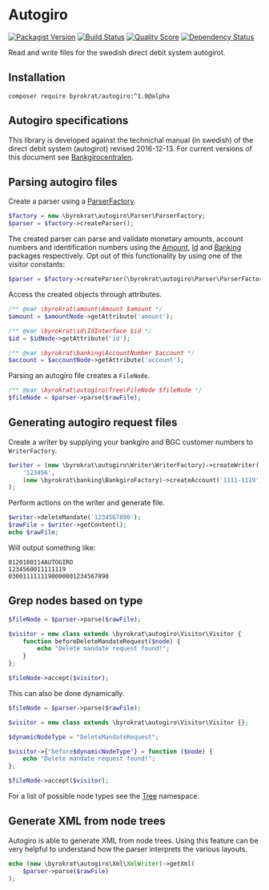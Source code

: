 # Autogiro

[![Packagist Version](https://img.shields.io/packagist/v/byrokrat/autogiro.svg?style=flat-square)](https://packagist.org/packages/byrokrat/autogiro)
[![Build Status](https://img.shields.io/travis/byrokrat/autogiro/master.svg?style=flat-square)](https://travis-ci.org/byrokrat/autogiro)
[![Quality Score](https://img.shields.io/scrutinizer/g/byrokrat/autogiro.svg?style=flat-square)](https://scrutinizer-ci.com/g/byrokrat/autogiro)
[![Dependency Status](https://img.shields.io/gemnasium/byrokrat/autogiro.svg?style=flat-square)](https://gemnasium.com/byrokrat/autogiro)

Read and write files for the swedish direct debit system autogirot.

## Installation

```shell
composer require byrokrat/autogiro:^1.0@alpha
```

## Autogiro specifications

This library is developed against the technichal manual (in swedish) of the
direct debit system (autogirot) revised 2016-12-13. For current versions of this
document see [Bankgirocentralen](http://bgc.se).

## Parsing autogiro files

Create a parser using a [ParserFactory](/src/Parser/ParserFactory.php).

<!-- @example ParserFactory -->
```php
$factory = new \byrokrat\autogiro\Parser\ParserFactory;
$parser = $factory->createParser();
```

The created parser can parse and validate monetary amounts, account numbers and
identification numbers using the [Amount](https://github.com/byrokrat/amount),
[Id](https://github.com/byrokrat/id) and [Banking](https://github.com/byrokrat/banking)
packages respectively. Opt out of this functionality by using one of the visitor constants:

<!-- @extends ParserFactory -->
```php
$parser = $factory->createParser(\byrokrat\autogiro\Parser\ParserFactory::VISITOR_IGNORE_EXTERNAL);
```

Access the created objects through attributes.

<!-- @ignore -->
```php
/** @var \byrokrat\amount\Amount $amount */
$amount = $amountNode->getAttribute('amount');

/** @var \byrokrat\id\IdInterface $id */
$id = $idNode->getAttribute('id');

/** @var \byrokrat\banking\AccountNumber $account */
$account = $accountNode->getAttribute('account');
```

Parsing an autogiro file creates a `FileNode`.

<!-- @ignore -->
```php
/** @var \byrokrat\autogiro\Tree\FileNode $fileNode */
$fileNode = $parser->parse($rawFile);
```

## Generating autogiro request files

Create a writer by supplying your bankgiro and BGC customer numbers to `WriterFactory`.

<!--
    @example WriterFactory
    @extends ParserFactory
-->
```php
$writer = (new \byrokrat\autogiro\Writer\WriterFactory)->createWriter(
    '123456',
    (new \byrokrat\banking\BankgiroFactory)->createAccount('1111-1119')
);
```

Perform actions on the writer and generate file.

<!--
    @example RawFile
    @extends WriterFactory
    @expectOutput /AUTOGIRO/
-->
```php
$writer->deleteMandate('1234567890');
$rawFile = $writer->getContent();
echo $rawFile;
```

Will output something like:

```
0120180114AUTOGIRO                                            1234560011111119  
0300111111190000001234567890                                                    
```

## Grep nodes based on type

<!--
    @extends RawFile
    @expectOutput "/Delete mandate request found!/"
-->
```php
$fileNode = $parser->parse($rawFile);

$visitor = new class extends \byrokrat\autogiro\Visitor\Visitor {
    function beforeDeleteMandateRequest($node) {
        echo "Delete mandate request found!";
    }
};

$fileNode->accept($visitor);
```

This can also be done dynamically.

<!--
    @extends RawFile
    @expectOutput "/Delete mandate request found!/"
-->
```php
$fileNode = $parser->parse($rawFile);

$visitor = new class extends \byrokrat\autogiro\Visitor\Visitor {};

$dynamicNodeType = "DeleteMandateRequest";

$visitor->{"before$dynamicNodeType"} = function ($node) {
    echo "Delete mandate request found!";
};

$fileNode->accept($visitor);
```

For a list of possible node types see the [Tree](/src/Tree) namespace.

## Generate XML from node trees

Autogiro is able to generate XML from node trees. Using this feature can be very
helpful to understand how the parser interprets the various layouts.

<!--
    @extends RawFile
    @expectOutput "/^<\?xml version=/"
-->
```php
echo (new \byrokrat\autogiro\Xml\XmlWriter)->getXml(
    $parser->parse($rawFile)
);
```
